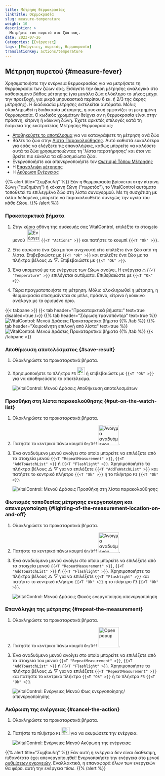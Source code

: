 ```yaml
---
title: Μέτρηση θερμοκρασίας
linkTitle: Θερμοκρασία
slug: measure-temperature
weight: 10
description: >
  Μετρήστε τον πυρετό στα ζώα σας.
date: 2023-07-26
Categories: [Ενέργειες]
tags: [Ενέργειες, πυρετός, θερμοκρασία]
translationKey: actions/temperature
---
```


## Μέτρηση πυρετού {#measure-fever}

Χρησιμοποιήστε την ενέργεια θερμοκρασίας για να μετρήσετε τη θερμοκρασία των ζώων σας. Εισάγετε την άκρη μέτρησης αναλογικά στο καθορισμένο βάθος μέτρησης (για μεγάλα ζώα ολόκληρο το μήκος μέχρι την προεξοχή, για μικρά μηρυκαστικά περίπου 6 εκ. ή 2/3 της άκρης μέτρησης). Η διαδικασία μέτρησης εκτελείται αυτόματα. Μόλις ολοκληρωθεί η διαδικασία μέτρησης, η συσκευή εμφανίζει τη μετρημένη θερμοκρασία. Ο κωδικός χρωμάτων δείχνει αν η θερμοκρασία είναι στην πράσινη, κίτρινη ή κόκκινη ζώνη. Έχετε αρκετές επιλογές κατά τη διάρκεια της εκστρατείας Μέτρησης θερμοκρασίας:

- [Αποθηκεύστε το αποτέλεσμα](#save-result) για να καταγράψετε τη μέτρηση ανά ζώο
- Βάλτε το ζώο στην [Λίστα Παρακολούθησης](#put-on-the-watch-list). Αυτό καθιστά ευκολότερο για εσάς να ελέγξετε τις επαναλήψεις, καθώς μπορείτε να καλέσετε αυτά τα ζώα χρησιμοποιώντας τη 'λίστα παρατήρησης' και έτσι να βρείτε πιο εύκολα τα αξιοσημείωτα ζώα.
- Ενεργοποιήστε και απενεργοποιήστε τον [Φωτισμό Τόπου Μέτρησης](#lighting-of-the-measurement-location-on-and-off)
- Η [Επανάληψη μέτρησης](#repeat-the-measurement)
- Η [Ακύρωση Ενέργειας](#cancel-the-action)

{{% alert title="Συμβουλή" %}}
Εάν η θερμοκρασία βρίσκεται στην κίτρινη ζώνη ("αυξημένη") ή κόκκινη ζώνη ("πυρετός"), το VitalControl αυτόματα τοποθετεί το επιλεγμένο ζώο στη λίστα συναγερμού. Με τη συσχέτιση με άλλα δεδομένα, μπορείτε να παρακολουθείτε συνεχώς την υγεία του κάθε ζώου.
{{% /alert %}}

### Προκαταρκτικά βήματα

1. Στην κύρια οθόνη της συσκευής σας VitalControl, επιλέξτε το στοιχείο μενού &nbsp;<img src="/icons/actions.svg" width="40" align="bottom" alt="Ενέργειες" /> `{{<T "Actions" >}}` και πατήστε το κουμπί `{{<T "Ok" >}}`.

2. Είτε σαρώστε ένα ζώο με τον ανιχνευτή είτε επιλέξτε ένα ζώο από τη λίστα. Επιβεβαιώστε με `{{<T "Ok" >}}` και επιλέξτε ένα ζώο με τα πλήκτρα βέλους △ ▽. Επιβεβαιώστε με `{{<T "Ok" >}}`.

3. Ένα υπομενού με τις ενέργειες των ζώων ανοίγει. Η ενέργεια <img src="/icons/actions/temperature.svg" width="10" align="bottom" alt="Θερμοκρασία" /> `{{<T "Temperature" >}}` επιλέγεται αυτόματα. Επιβεβαιώστε με `{{<T "Ok" >}}`.

4. Τώρα πραγματοποιήστε τη μέτρηση. Μόλις ολοκληρωθεί η μέτρηση, η θερμοκρασία επισημαίνεται σε μπλε, πράσινο, κίτρινο ή κόκκινο ανάλογα με το ορισμένο όριο.

{{< tabpane >}}
{{< tab header="Προκαταρκτικά βήματα:" text=true disabled=true />}}
{{% tab header="Σάρωση τρανσπόντερ" text=true %}}
![VitalControl: Μενού Δράσεις Προκαταρκτικά βήματα](../images/firststeps-scan.png "Προκαταρκτικά βήματα")
{{% /tab %}}
{{% tab header="Χειροκίνητη επιλογή από λίστα" text=true %}}
![VitalControl: Μενού Δράσεις Προκαταρκτικά βήματα](../images/firststeps.png "Προκαταρκτικά βήματα")
{{% /tab %}}
{{< /tabpane >}}

### Αποθήκευση αποτελέσματος {#save-result}

1. Ολοκληρώστε τα προκαταρκτικά βήματα.

2. Χρησιμοποιήστε το πλήκτρο `F3` <img src="/icons/footer/save.svg" width="25" align="bottom" alt="Αποθήκευση" /> ή επιβεβαιώστε με `{{<T "Ok" >}}` για να αποθηκεύσετε το αποτέλεσμα.

    ![VitalControl: Μενού Δράσεις Αποθήκευση αποτελεσμάτων](../images/saveresults.png "Αποθήκευση αποτελεσμάτων")

### Προσθήκη στη λίστα παρακολούθησης {#put-on-the-watch-list}

1. Ολοκληρώστε τα προκαταρκτικά βήματα.

2. Πατήστε το κεντρικό πάνω κουμπί `On/Off` <img src="/icons/footer/repeat_add_to_watch.svg" width="65" align="bottom" alt="Άνοιγμα αναδυόμενου παραθύρου" />.

3. Ένα αναδυόμενο μενού ανοίγει στο οποίο μπορείτε να επιλέξετε από τα στοιχεία μενού `{{<T "RepeatMeasurement" >}}`, `{{<T "AddToWatchList" >}}` ή `{{<T "Flashlight" >}}`. Χρησιμοποιήστε τα πλήκτρα βέλους △ ▽ για να επιλέξετε `{{<T "AddToWatchList" >}}` και πατήστε το κεντρικό πλήκτρο `{{<T "Ok" >}}` ή το πλήκτρο `F3` `{{<T "Ok" >}}`.

    ![VitalControl: Μενού Δράσεις Προσθήκη στη λίστα παρακολούθησης](../images/watchlist.png "Προσθήκη στη λίστα παρακολούθησης")

### Φωτισμός τοποθεσίας μέτρησης ενεργοποίηση και απενεργοποίηση {#lighting-of-the-measurement-location-on-and-off}

1. Ολοκληρώστε τα προκαταρκτικά βήματα.

2. Πατήστε το κεντρικό πάνω κουμπί `On/Off` <img src="/icons/footer/repeat_add_to_watch.svg" width="65" align="bottom" alt="Άνοιγμα αναδυόμενου παραθύρου" />.

3. Ένα αναδυόμενο μενού ανοίγει στο οποίο μπορείτε να επιλέξετε από τα στοιχεία μενού `{{<T "RepeatMeasurement" >}}`, `{{<T "AddToWatchList" >}}` ή `{{<T "Flashlight" >}}`. Χρησιμοποιήστε τα πλήκτρα βέλους △ ▽ για να επιλέξετε `{{<T "Flashlight" >}}` και πατήστε το κεντρικό πλήκτρο `{{<T "Ok" >}}` ή το πλήκτρο `F3` `{{<T "Ok" >}}`.

    ![VitalControl: Μενού Δράσεις Φακός ενεργοποίηση απενεργοποίηση](../images/light.png "Φακός ενεργοποίηση απενεργοποίηση")

### Επανάληψη της μέτρησης {#repeat-the-measurement}

1. Ολοκληρώστε τα προκαταρκτικά βήματα.

2. Πατήστε το κεντρικό πάνω κουμπί `On/Off` <img src="/icons/footer/repeat_add_to_watch.svg" width="65" align="bottom" alt="Open popup" />.

3. Ένα αναδυόμενο μενού ανοίγει στο οποίο μπορείτε να επιλέξετε από τα στοιχεία του μενού `{{<T "RepeatMeasurement" >}}`, `{{<T "AddToWatchList" >}}` ή `{{<T "Flashlight" >}}`. Χρησιμοποιήστε τα πλήκτρα βέλους △ ▽ για να επιλέξετε `{{<T "RepeatMeasurement" >}}` και πατήστε το κεντρικό πλήκτρο `{{<T "Ok" >}}` ή το πλήκτρο `F3` `{{<T "Ok" >}}`.

    ![VitalControl: Ενέργειες Μενού Φως ενεργοποίησης/απενεργοποίησης](../images/repeat.png "Φως ενεργοποίησης/απενεργοποίησης")

### Ακύρωση της ενέργειας {#cancel-the-action}

1. Ολοκληρώστε τα προκαταρκτικά βήματα.

2. Πατήστε το πλήκτρο `F1` <img src="/icons/footer/cancel.svg" width="25" align="bottom" alt="Cancel" /> για να ακυρώσετε την ενέργεια.

    ![VitalControl: Ενέργειες Μενού Ακύρωση της ενέργειας](../images/saveresults.png "Ακύρωση της ενέργειας")

{{% alert title="Συμβουλή" %}}
Εάν αυτή η ενέργεια δεν είναι διαθέσιμη, πιθανότατα έχει απενεργοποιηθεί! Ενεργοποιήστε την ενέργεια στο μενού [ρυθμίσεων ενεργειών](../setting/). Εναλλακτικά, η επαναφορά όλων των ενεργειών θα φέρει αυτή την ενέργεια πίσω.
{{% /alert %}}
